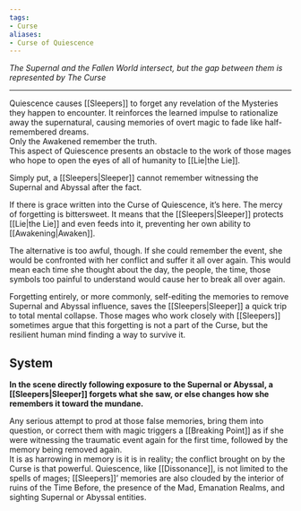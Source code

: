 ```yaml
---
tags:
- Curse
aliases:
- Curse of Quiescence
---
```


_The Supernal and the Fallen World intersect, but the gap between them is represented by The Curse_

---

Quiescence causes [[Sleepers]] to forget any revelation of the Mysteries they happen to encounter. It reinforces the learned impulse to rationalize away the supernatural, causing memories of overt magic to fade like half-remembered dreams.\
Only the Awakened remember the truth.\
This aspect of Quiescence presents an obstacle to the work of those mages who hope to open the eyes of all of humanity to [[Lie|the Lie]].

Simply put, a [[Sleepers|Sleeper]] cannot remember witnessing the Supernal and Abyssal after the fact.

If there is grace written into the Curse of Quiescence, it’s here. The mercy of forgetting is bittersweet. It means that the [[Sleepers|Sleeper]] protects [[Lie|the Lie]] and even feeds into it, preventing her own ability to [[Awakening|Awaken]].

The alternative is too awful, though. If she could remember the event, she would be confronted with her conflict and suffer it all over again. This would mean each time she thought about the day, the people, the time, those symbols too painful to understand would cause her to break all over again.

Forgetting entirely, or more commonly, self-editing the memories to remove Supernal and Abyssal influence, saves the [[Sleepers|Sleeper]] a quick trip to total mental collapse. Those mages who work closely with [[Sleepers]] sometimes argue that this forgetting is not a part of the Curse, but the resilient human mind finding a way to survive it.

## System

**In the scene directly following exposure to the Supernal or Abyssal, a [[Sleepers|Sleeper]] forgets what she saw, or else changes how she remembers it toward the mundane.**

Any serious attempt to prod at those false memories, bring them into question, or correct them with magic triggers a [[Breaking Point]] as if she were witnessing the traumatic event again for the first time, followed by the memory being removed again.\
It is as harrowing in memory is it is in reality; the conflict brought on by the Curse is that powerful. Quiescence, like [[Dissonance]], is not limited to the spells of mages; [[Sleepers]]’ memories are also clouded by the interior of ruins of the Time Before, the presence of the Mad, Emanation Realms, and sighting Supernal or Abyssal entities.